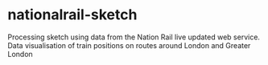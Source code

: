 nationalrail-sketch
===================

Processing sketch using data from the Nation Rail live updated web service. Data visualisation of train positions on routes around London and Greater London